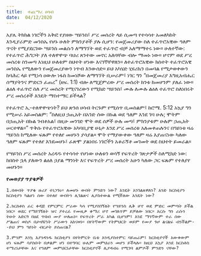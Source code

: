 ```yaml
---
title:  ተጨማሪ ሀሳብ
date:  04/12/2020
---
```


አያሌ ትክክል ነገሮችን አቅፎ የያዘው ሣይንስ፤ ሥረ መሰረት ላይ ሲመጣ የተሳሳተ አመለካከት እንዲያራምድ መንስኤ የሆኑ ሁለት ምክንያቶች ያሉ ሲሆን: የመጀመሪያው ስለ ተፈጥሮአዊው ዓለም ጥናት የሚያደርገው ሣይንስ መልሱን ለማግኘት ወደ ተፈጥሮ ብቻ አለማማተሩ ነው። ሁለተኛው: የተፈጥሮ ሕግጋት ያለ ተለዋዋጭ ባህሪ ጸንተው መኖር አለባቸው ብሎ ማመኑ ነው። ሆኖም ወደ ሥረ መሰረቱ ስንመጣ እነዚህ ሁለቱም ስህተት ሆነው እናገኛቸዋለን። ለተፈጥሮአዊው ክስተት ተፈጥሮአዊ መንስኤ የሚለውን የመጀመሪያውን ነጥብ እንውሰድ። ይህ አካሄድ ሂዩሪኬን በመባል የሚታወቀውን ከባሕር ላይ የሚነሳ ዐውሎ ነፋስ ከመነሾው ለማግኘት ቢሠራም፤ ነገር ግን “በመጀመሪያ እግዚአብሔር ሰማያትንና ምድርን ፈጠረ” (ዘፍ. 1:1) ብሎ ለሚጀምረው ሥረ መሰረት ከንቱ ከመሆንም ያለፈ ነው። ልዕለ ተፈጥሮ ስለ ሥረ መሰረት የሚናገረውን የሚክድ ሣይንስ፤ ሙሉ ለሙሉ ልዕለ ተፈጥሮ ስለነበሩት ሥረ መሰረቶች እንዴት ማስተማር ይችላል?

የተፈጥሮ ኢ-ተለዋዋጭነት? ይህ ጽንሰ ሀሳብ ትርጉም የሚሰጥ ቢመስልም፤ ከሮሜ. 5:12 አኳያ ግን የሚሠራ አይመስልም: “ስለዚህ ኃጢአት በአንድ ሰው በኩል ወደ ዓለም እንደ ገባ ሁሉ; ሞትም በኃጢአት በኩል ገብቶአል፤ በዚሁ መንገድ ሞት ወደ ሰዎች ሁሉ መጣ፤ ምክንያቱም ሁሉም ኃጢአት ሠርተዋል።” ጥቅሱ የተፈጥሮአዊው አካባቢያዊ ሁኔታ እንደ ሥረ መሰረቱ አለመቀጠሉንና በዓይነቱ ዛሬ ሣይንስ ከሚለው ፍጹም የተለየ መሆኑን ያሳያል። ሞት የማያውቀው ዓለም ዛሬ እያጠናነው ካለው ዓለም ፍጹም የተለየ እንደመሆኑ፤ ፈጽሞ ያልነበሩ ነገሮችን አቆራኝቶ መገመት ወደ ስህተት ይመራል።

የሣይንስ ሥረ መሰረት አረዳዱ የተሳሳተ የሆነው ሁለቱን ወሳኝ የፍጥረት ገጽታዎች ስለሚክድ ነው: ከበስተ ኋላ ያለውን ልዕለ ኃያል ማንነት እና የፍጥረት ሥረ መሰረት አሁን ካለው ጋር ፍጹም የተለያየ መሆኑን።

**የመወያያ ጥያቄዎች**

`1.በውበት ጥያቄ ዙሪያ ተነጋገሩ። ለመሆኑ ውበት ምንድን ነው? እንዴት እንገልጸዋለን? አንድ ክርስቲያን ክርስቲያን ካልሆነ ሰው በተለየ ውበትን ሊገልጽና ሊያስተውል የሚችለው እንዴት ነው?`

`2.ክርስቶስ ፈር ቀዳጅ የምርምር ሥራው ካሳ የሚያስገኝለት የሣይንስ ሊቅ ሆኖ ወደ ምድር መምጣት ይችል ነበር። ወደር የማይገኝለት ዝና ያተረፈ የሙዚቃ ቀማሪ ሆኖ መገለጥም ይቻለው ነበር። እርሱ ግን ራሱን ትሁት አድርጎ በዕደ ጥበብ ሙያ ሠለጠነ። የፍጥረት ሥራ አካል ቢሆንም፤ እንደ ማንኛውም ተራ ሰው ሥልጠና ወስዶ በታዛዥነት ሥራውን አከናወነ። በየትኛውም የትምህርት ወይም የሙያ ጉዞ ልናልፍ ብንችልም--ይህ ምን ዓይነት ብርታት ይሰጠናል?`

`3.ምንም እንኳ እያንዳንዱ ክርስቲያን በየትምርት ቤቱ እንዲያስተምር ባይጠራም፤ ክርስቲያኖች አውቀውም ሆነ ፍጹም ሳያስቡት በቃልም ሆነ በተግባር ሁሌም መምህራን መሆን ይችላሉ። ከዚህ አኳያ እንደ ክርስቶስ ተማሪነታቸው እና የዓለም መምህርነታቸው ክርስቲያኖች ሊያዳብሩ የሚገባ ልምዶች ምንድን ናቸው?`